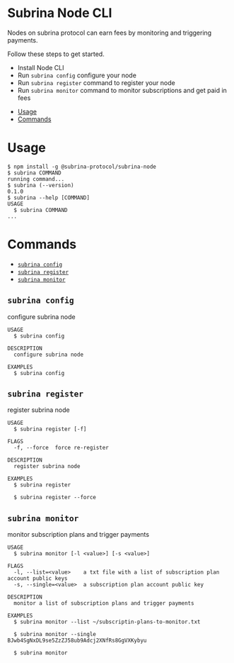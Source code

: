 # Subrina Node CLI
Nodes on subrina protocol can earn fees by monitoring and triggering payments.

Follow these steps to get started.

- Install Node CLI
- Run `subrina config` configure your node
- Run `subrina register` command to register your node
- Run `subrina monitor` command to monitor subscriptions and get paid in fees

<!-- toc -->
* [Usage](#usage)
* [Commands](#commands)
<!-- tocstop -->
# Usage
<!-- usage -->
```sh-session
$ npm install -g @subrina-protocol/subrina-node
$ subrina COMMAND
running command...
$ subrina (--version)
0.1.0
$ subrina --help [COMMAND]
USAGE
  $ subrina COMMAND
...
```
<!-- usagestop -->
# Commands
<!-- commands -->
* [`subrina config`](#subrina-config)
* [`subrina register`](#subrina-register)
* [`subrina monitor`](#subrina-monitor)

## `subrina config`

configure subrina node

```
USAGE
  $ subrina config

DESCRIPTION
  configure subrina node

EXAMPLES
  $ subrina config
```

## `subrina register`

register subrina node

```
USAGE
  $ subrina register [-f]

FLAGS
  -f, --force  force re-register

DESCRIPTION
  register subrina node

EXAMPLES
  $ subrina register

  $ subrina register --force
```

## `subrina monitor`

monitor subscription plans and trigger payments

```
USAGE
  $ subrina monitor [-l <value>] [-s <value>]

FLAGS
  -l, --list=<value>    a txt file with a list of subscription plan account public keys
  -s, --single=<value>  a subscription plan account public key

DESCRIPTION
  monitor a list of subscription plans and trigger payments

EXAMPLES
  $ subrina monitor --list ~/subscriptin-plans-to-monitor.txt

  $ subrina monitor --single BJwb4SgNxDL9se5ZzZJ58ub9Adcj2XNfRs8GgVXKybyu

  $ subrina monitor
```

<!-- commandsstop -->